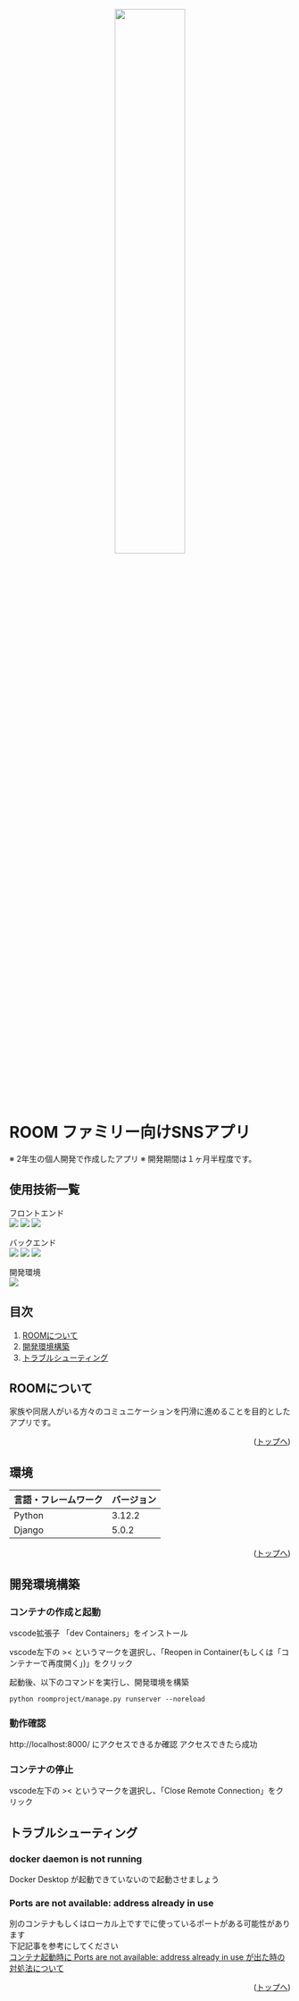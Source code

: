 <p align="center">
<img src="https://github.com/HRT425/FishDiseaseCheck/assets/107521705/66ae48a8-52c6-44e2-a355-284ceb3f8eed" width=50%> 
</p>

# ROOM ファミリー向けSNSアプリ

※ 2年生の個人開発で作成したアプリ
※ 開発期間は１ヶ月半程度です。

使用技術一覧
---
フロントエンド  
<img src="https://img.shields.io/badge/-Html5-E34F26.svg?logo=html5&style=plastic">
<img src="https://img.shields.io/badge/-Css3-1572B6.svg?logo=css3&style=plastic">
<img src="https://img.shields.io/badge/-Javascript-000.svg?logo=javascript&style=plastic">


バックエンド  
<img src="https://img.shields.io/badge/-Python-3755AB.svg?logo=python&style=plastic">  <img src="https://img.shields.io/badge/-Django-092E20.svg?logo=django&style=plastic">
<img src="https://img.shields.io/badge/sqlite-003B57.svg?logo=sqlite&style=plastic">


開発環境  
<img src="https://img.shields.io/badge/-Docker-1488C6.svg?logo=docker&style=plastic">

## 目次

1. [ROOMについて](#ROOMについて)
2. [開発環境構築](#開発環境構築)
3. [トラブルシューティング](#トラブルシューティング)


## ROOMについて

家族や同居人がいる方々のコミュニケーションを円滑に進めることを目的としたアプリです。

<p align="right">(<a href="#top">トップへ</a>)</p>

## 環境

| 言語・フレームワーク  | バージョン |
| --------------------- | ---------- |
| Python                | 3.12.2     |
| Django                | 5.0.2      |

<p align="right">(<a href="#top">トップへ</a>)</p>

## 開発環境構築

### コンテナの作成と起動

vscode拡張子 「dev Containers」をインストール

vscode左下の >< というマークを選択し、「Reopen in Container(もしくは「コンテナーで再度開く」)」をクリック

起動後、以下のコマンドを実行し、開発環境を構築

```
python roomproject/manage.py runserver --noreload
```

### 動作確認

http://localhost:8000/ にアクセスできるか確認
アクセスできたら成功

### コンテナの停止

vscode左下の >< というマークを選択し、「Close Remote Connection」をクリック

## トラブルシューティング

### docker daemon is not running

Docker Desktop が起動できていないので起動させましょう

### Ports are not available: address already in use

別のコンテナもしくはローカル上ですでに使っているポートがある可能性があります
<br>
下記記事を参考にしてください
<br>
[コンテナ起動時に Ports are not available: address already in use が出た時の対処法について](https://qiita.com/shun198/items/ab6eca4bbe4d065abb8f)

<p align="right">(<a href="#top">トップへ</a>)</p>